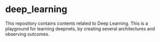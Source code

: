 # deep_learning
This repository contains contents related to Deep Learning. This is a playground for learning deepnets, by creating several architectures  and observing outcomes.

